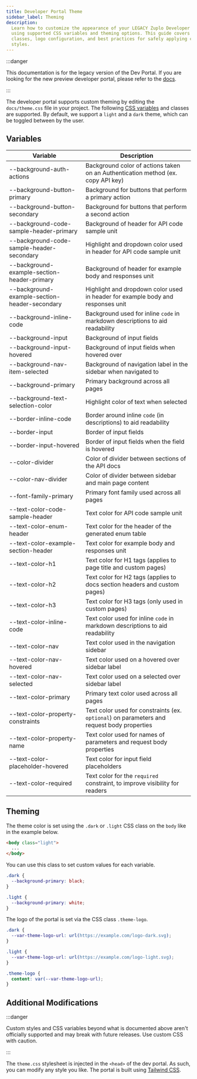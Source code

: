 ```yaml
---
title: Developer Portal Theme
sidebar_label: Theming
description:
  Learn how to customize the appearance of your LEGACY Zuplo Developer Portal
  using supported CSS variables and theming options. This guide covers theme
  classes, logo configuration, and best practices for safely applying custom
  styles.
---
```


:::danger

This documentation is for the legacy version of the Dev Portal. If you are
looking for the new preview developer portal, please refer to the
[docs](/docs/dev-portal/introduction).

:::

The developer portal supports custom theming by editing the `docs/theme.css`
file in your project. The following
[CSS variables](https://developer.mozilla.org/en-US/docs/Web/CSS/Using_CSS_custom_properties)
and classes are supported. By default, we support a `light` and a `dark` theme,
which can be toggled between by the user.

## Variables

| Variable                                      | Description                                                                                |
| --------------------------------------------- | ------------------------------------------------------------------------------------------ |
| --background-auth-actions                     | Background color of actions taken on an Authentication method (ex. copy API key)           |
| --background-button-primary                   | Background for buttons that perform a primary action                                       |
| --background-button-secondary                 | Background for buttons that perform a second action                                        |
| --background-code-sample-header-primary       | Background of header for API code sample unit                                              |
| --background-code-sample-header-secondary     | Highlight and dropdown color used in header for API code sample unit                       |
| --background-example-section-header-primary   | Background of header for example body and responses unit                                   |
| --background-example-section-header-secondary | Highlight and dropdown color used in header for example body and responses unit            |
| --background-inline-code                      | Background used for inline `code` in markdown descriptions to aid readability              |
| --background-input                            | Background of input fields                                                                 |
| --background-input-hovered                    | Background of input fields when hovered over                                               |
| --background-nav-item-selected                | Background of navigation label in the sidebar when navigated to                            |
| --background-primary                          | Primary background across all pages                                                        |
| --background-text-selection-color             | Highlight color of text when selected                                                      |
| --border-inline-code                          | Border around inline `code` (in descriptions) to aid readability                           |
| --border-input                                | Border of input fields                                                                     |
| --border-input-hovered                        | Border of input fields when the field is hovered                                           |
| --color-divider                               | Color of divider between sections of the API docs                                          |
| --color-nav-divider                           | Color of divider between sidebar and main page content                                     |
| --font-family-primary                         | Primary font family used across all pages                                                  |
| --text-color-code-sample-header               | Text color for API code sample unit                                                        |
| --text-color-enum-header                      | Text color for the header of the generated enum table                                      |
| --text-color-example-section-header           | Text color for example body and responses unit                                             |
| --text-color-h1                               | Text color for H1 tags (applies to page title and custom pages)                            |
| --text-color-h2                               | Text color for H2 tags (applies to docs section headers and custom pages)                  |
| --text-color-h3                               | Text color for H3 tags (only used in custom pages)                                         |
| --text-color-inline-code                      | Text color used for inline `code` in markdown descriptions to aid readability              |
| --text-color-nav                              | Text color used in the navigation sidebar                                                  |
| --text-color-nav-hovered                      | Text color used on a hovered over sidebar label                                            |
| --text-color-nav-selected                     | Text color used on a selected over sidebar label                                           |
| --text-color-primary                          | Primary text color used across all pages                                                   |
| --text-color-property-constraints             | Text color used for constraints (ex. `optional`) on parameters and request body properties |
| --text-color-property-name                    | Text color used for names of parameters and request body properties                        |
| --text-color-placeholder-hovered              | Text color for input field placeholders                                                    |
| --text-color-required                         | Text color for the `required` constraint, to improve visibility for readers                |

## Theming

The theme color is set using the `.dark` or `.light` CSS class on the `body`
like in the example below.

```html
<body class="light">
  ...
</body>
```

You can use this class to set custom values for each variable.

```css
.dark {
  --background-primary: black;
}

.light {
  --background-primary: white;
}
```

The logo of the portal is set via the CSS class `.theme-logo`.

```css
.dark {
  --var-theme-logo-url: url(https://example.com/logo-dark.svg);
}

.light {
  --var-theme-logo-url: url(https://example.com/logo-light.svg);
}

.theme-logo {
  content: var(--var-theme-logo-url);
}
```

## Additional Modifications

:::danger

Custom styles and CSS variables beyond what is documented above aren't
officially supported and may break with future releases. Use custom CSS with
caution.

:::

The `theme.css` stylesheet is injected in the `<head>` of the dev portal. As
such, you can modify any style you like. The portal is built using
[Tailwind CSS](https://tailwindcss.com/).
